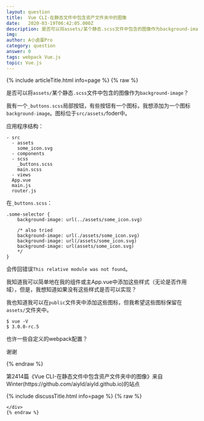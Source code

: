 ```yaml
---
layout: question
title:  Vue CLI-在静态文件中包含资产文件夹中的图像
date:   2020-03-19T06:42:05.000Z
description: 是否可以将assets/某个静态.scss文件中包含的图像作为background-image？我有一个_buttons.scss局部按钮，有些按钮有...
img: 
author: A小卤蛋Pro
category: question
answer: 0
tags: webpack Vue.js
topic: Vue.js
---
```

<div class="article-root">
  <div class="article">
    {% include articleTitle.html info=page %}
    {% raw %}
    <div class="article-content"><p><font style="vertical-align: inherit;"><font style="vertical-align: inherit;">是否可以将</font></font><code>assets/</code><font style="vertical-align: inherit;"><font style="vertical-align: inherit;">某个静态</font></font><code>.scss</code><font style="vertical-align: inherit;"><font style="vertical-align: inherit;">文件中</font><font style="vertical-align: inherit;">包含的图像</font><font style="vertical-align: inherit;">作为</font></font><code>background-image</code><font style="vertical-align: inherit;"><font style="vertical-align: inherit;">？</font></font></p>

<p><font style="vertical-align: inherit;"><font style="vertical-align: inherit;">我有一个</font></font><code>_buttons.scss</code><font style="vertical-align: inherit;"><font style="vertical-align: inherit;">局部按钮，有些按钮有一个图标，我想添加为一个图标</font></font><code>background-image</code><font style="vertical-align: inherit;"><font style="vertical-align: inherit;">。</font><font style="vertical-align: inherit;">图标位于</font></font><code>src/assets/</code><font style="vertical-align: inherit;"><font style="vertical-align: inherit;">foder中。</font></font></p>

<p><font style="vertical-align: inherit;"><font style="vertical-align: inherit;">应用程序结构：</font></font></p>

<pre><code>- src<font></font>
  - assets<font></font>
    some_icon.svg<font></font>
  - components<font></font>
  - scss<font></font>
    _buttons.scss<font></font>
    main.scss<font></font>
  - views<font></font>
  App.vue<font></font>
  main.js<font></font>
  router.js<font></font>
</code></pre>

<p><font style="vertical-align: inherit;"><font style="vertical-align: inherit;">在</font></font><code>_buttons.scss</code><font style="vertical-align: inherit;"><font style="vertical-align: inherit;">：</font></font></p>

<pre><code>.some-selector {<font></font>
    background-image: url(../assets/some_icon.svg)<font></font>
<font></font>
    /* also tried<font></font>
    background-image: url(./assets/some_icon.svg)<font></font>
    background-image: url(/assets/some_icon.svg)<font></font>
    background-image: url(assets/some_icon.svg)<font></font>
    */<font></font>
}<font></font>
</code></pre>

<p><font style="vertical-align: inherit;"><font style="vertical-align: inherit;">会传回错误</font></font><code>This relative module was not found</code><font style="vertical-align: inherit;"><font style="vertical-align: inherit;">。</font></font></p>

<p><font style="vertical-align: inherit;"><font style="vertical-align: inherit;">我知道我可以简单地在我的组件或主App.vue中添加这些样式（无论是否作用域），但是，我想知道如果没有这些样式是否可以实现？</font></font></p>

<p><font style="vertical-align: inherit;"><font style="vertical-align: inherit;">我也知道我可以在</font></font><code>public</code><font style="vertical-align: inherit;"><font style="vertical-align: inherit;">文件夹中</font><font style="vertical-align: inherit;">添加这些图标，</font><font style="vertical-align: inherit;">但我希望这些图标保留在</font></font><code>assets/</code><font style="vertical-align: inherit;"><font style="vertical-align: inherit;">文件夹中。</font></font></p>

<pre><code>$ vue -V<font></font>
$ 3.0.0-rc.5<font></font>
</code></pre>

<p><font style="vertical-align: inherit;"><font style="vertical-align: inherit;">也许一些自定义的webpack配置？</font></font></p>

<p><font style="vertical-align: inherit;"><font style="vertical-align: inherit;">谢谢</font></font></p></div>
    {% endraw %}
  </div>
  <p class="winter_mark">第2414篇《Vue CLI-在静态文件中包含资产文件夹中的图像》来自Winter(https://github.com/aiyld/aiyld.github.io)的站点</p>
  <div class="discuss-wrapper">
    {% include discussTitle.html info=page %}
    {% raw %}
    <div class="discuss-list">
    
    </div>
    {% endraw %}
  </div>
<div>
